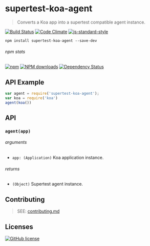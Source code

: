 # supertest-koa-agent
> Converts a Koa app into a supertest compatible agent instance.

[![Build Status](http://img.shields.io/travis/wilmoore/node-supertest-koa-agent.svg)](https://travis-ci.org/wilmoore/node-supertest-koa-agent) [![Code Climate](https://codeclimate.com/github/wilmoore/node-supertest-koa-agent/badges/gpa.svg)](https://codeclimate.com/github/wilmoore/node-supertest-koa-agent) [![js-standard-style](https://img.shields.io/badge/code%20style-standard-brightgreen.svg?style=flat)](https://github.com/feross/standard)

```shell
npm install supertest-koa-agent --save-dev
```

###### npm stats

[![npm](https://img.shields.io/npm/v/supertest-koa-agent.svg)](https://www.npmjs.org/package/supertest-koa-agent) [![NPM downloads](http://img.shields.io/npm/dm/supertest-koa-agent.svg)](https://www.npmjs.org/package/supertest-koa-agent) [![Dependency Status](https://gemnasium.com/wilmoore/node-supertest-koa-agent.svg)](https://gemnasium.com/wilmoore/node-supertest-koa-agent)

## API Example

```js
var agent = require('supertest-koa-agent');
var koa = require('koa')
agent(koa())
```

## API

### `agent(app)`

###### arguments

 - `app: (Application)` Koa application instance.

###### returns

 - `(Object)` Supertest agent instance.

## Contributing

> SEE: [contributing.md](contributing.md)

## Licenses

[![GitHub license](https://img.shields.io/github/license/wilmoore/node-supertest-koa-agent.svg)](https://github.com/wilmoore/node-supertest-koa-agent/blob/master/license)
